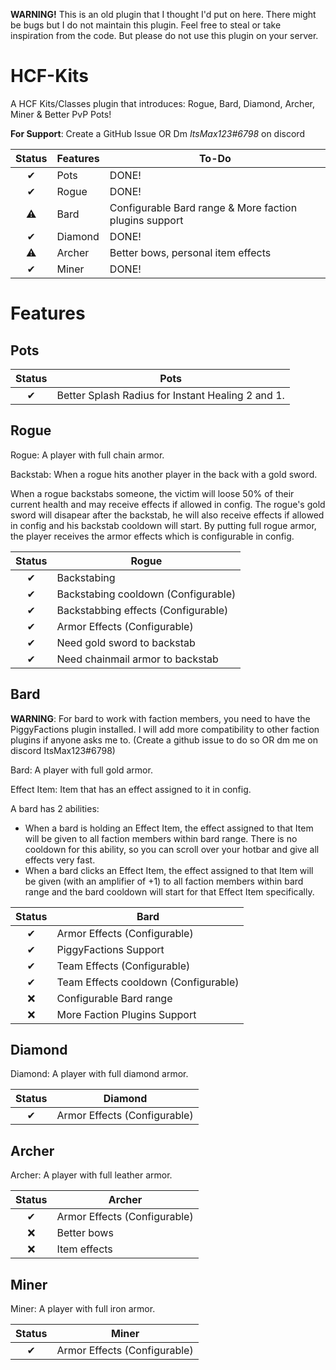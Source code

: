 **WARNING!** This is an old plugin that I thought I'd put on here. There might be bugs but I do not maintain this plugin. Feel free to steal or take inspiration from the code. But please do not use this plugin on your server.

# HCF-Kits
A HCF Kits/Classes plugin that introduces: Rogue, Bard, Diamond, Archer, Miner & Better PvP Pots!

**For Support**: Create a GitHub Issue OR Dm *ItsMax123#6798* on discord

| Status | Features | To-Do |
| :-: | --- | --- |
| ✔ | Pots | DONE! |
| ✔ | Rogue | DONE! |
| ⚠ | Bard | Configurable Bard range & More faction plugins support |
| ✔ | Diamond | DONE! |
| ⚠ | Archer | Better bows, personal item effects |
| ✔ | Miner | DONE! |

# Features
## Pots

| Status | Pots |
| :-: | --- |
| ✔ | Better Splash Radius for Instant Healing 2 and 1. |

## Rogue

Rogue: A player with full chain armor.

Backstab: When a rogue hits another player in the back with a gold sword.

When a rogue backstabs someone, the victim will loose 50% of their current health and may receive effects if allowed in config. The rogue's gold sword will disapear after the backstab, he will also receive effects if allowed in config and his backstab cooldown will start. By putting full rogue armor, the player receives the armor effects which is configurable in config.

| Status | Rogue |
| :-: | --- |
| ✔ | Backstabing |
| ✔ | Backstabing cooldown (Configurable) |
| ✔ | Backstabbing effects (Configurable) |
| ✔ | Armor Effects (Configurable) |
| ✔ | Need gold sword to backstab |
| ✔ | Need chainmail armor to backstab |

## Bard

**WARNING**: For bard to work with faction members, you need to have the PiggyFactions plugin installed. I will add more compatibility to other faction plugins if anyone asks me to. (Create a github issue to do so OR dm me on discord ItsMax123#6798)

Bard: A player with full gold armor.

Effect Item: Item that has an effect assigned to it in config.

A bard has 2 abilities:
- When a bard is holding an Effect Item, the effect assigned to that Item will be given to all faction members within bard range. There is no cooldown for this ability, so you can scroll over your hotbar and give all effects very fast.
- When a bard clicks an Effect Item, the effect assigned to that Item will be given (with an amplifier of +1) to all faction members within bard range and the bard cooldown will start for that Effect Item specifically.

| Status | Bard |
| :-: | --- |
| ✔ | Armor Effects (Configurable) |
| ✔ | PiggyFactions Support |
| ✔ | Team Effects (Configurable) |
| ✔ | Team Effects cooldown (Configurable) |
| ❌ | Configurable Bard range |
| ❌ | More Faction Plugins Support |

## Diamond

Diamond: A player with full diamond armor.

| Status | Diamond |
| :-: | --- |
| ✔ | Armor Effects (Configurable) |

## Archer

Archer: A player with full leather armor.

| Status | Archer |
| :-: | --- |
| ✔ | Armor Effects (Configurable) | 
| ❌ | Better bows | 
| ❌ | Item effects  | 

## Miner

Miner: A player with full iron armor.

| Status | Miner |
| :-: | --- |
| ✔ | Armor Effects (Configurable) |
